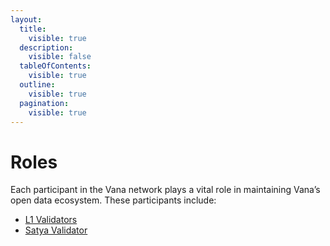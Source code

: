 ```yaml
---
layout:
  title:
    visible: true
  description:
    visible: false
  tableOfContents:
    visible: true
  outline:
    visible: true
  pagination:
    visible: true
---
```


# Roles

Each participant in the Vana network plays a vital role in maintaining Vana’s open data ecosystem. These participants include:

* [L1 Validators](propagators.md)
* [Satya Validator](satya-validators.md)
